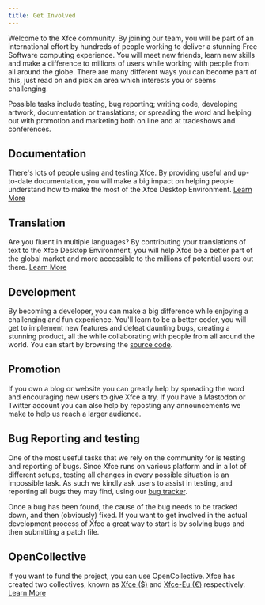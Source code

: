 ```yaml
---
title: Get Involved
---
```


Welcome to the Xfce community. By joining our team, you will be part of an international effort by hundreds of people working to deliver a stunning Free Software computing experience. You will meet new friends, learn new skills and make a difference to millions of users while working with people from all around the globe. There are many different ways you can become part of this, just read on and pick an area which interests you or seems challenging.

Possible tasks include testing, bug reporting; writing code, developing artwork, documentation or translations; or spreading the word and helping out with promotion and marketing both on line and at tradeshows and conferences.

## Documentation

There's lots of people using and testing Xfce. By providing useful and up-to-date documentation, you will make a big impact on helping people understand how to make the most of the Xfce Desktop Environment. [Learn More](https://docs.xfce.org/contribute/documentation)

## Translation

Are you fluent in multiple languages? By contributing your translations of text to the Xfce Desktop Environment, you will help Xfce be a better part of the global market and more accessible to the millions of potential users out there. [Learn More](https://docs.xfce.org/contribute/translate/start)

## Development

By becoming a developer, you can make a big difference while enjoying a challenging and fun experience. You'll learn to be a better coder, you will get to implement new features and defeat daunting bugs, creating a stunning product, all the while collaborating with people from all around the world. You can start by browsing the [source code](https://gitlab.xfce.org/).

## Promotion

If you own a blog or website you can greatly help by spreading the word and encouraging new users to give Xfce a try. If you have a Mastodon or Twitter account you can also help by reposting any announcements we make to help us reach a larger audience.

## Bug Reporting and testing

One of the most useful tasks that we rely on the community for is testing and reporting of bugs. Since Xfce runs on various platform and in a lot of different setups, testing all changes in every possible situation is an impossible task. As such we kindly ask users to assist in testing, and reporting all bugs they may find, using our [bug tracker](https://gitlab.xfce.org/).

Once a bug has been found, the cause of the bug needs to be tracked down, and then (obviously) fixed. If you want to get involved in the actual development process of Xfce a great way to start is by solving bugs and then submitting a patch file.

## OpenCollective

If you want to fund the project, you can use OpenCollective. Xfce has created two collectives, known as [Xfce ($)](https://opencollective.com/xfce) and [Xfce-Eu (€)](https://opencollective.com/xfce-eu) respectively. [Learn More](https://mail.xfce.org/pipermail/xfce/2021-May/037348.html)
